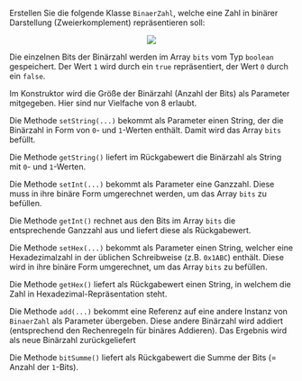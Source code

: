 Erstellen Sie die folgende Klasse `BinaerZahl`, welche eine Zahl in binärer Darstellung (Zweierkomplement) repräsentieren soll:

<p align='center'>
<img src='http://pr-gse.googlecode.com/svn/wiki/uebungen/uml/BinaerZahl.jpg' />
</p>

Die einzelnen Bits der Binärzahl werden im Array `bits` vom Typ `boolean` gespeichert. Der Wert `1` wird durch ein `true` repräsentiert, der Wert `0` durch ein `false`.

Im Konstruktor wird die Größe der Binärzahl (Anzahl der Bits) als Parameter mitgegeben. Hier sind nur Vielfache von 8 erlaubt.

Die Methode `setString(...)` bekommt als Parameter einen String, der die Binärzahl in Form von `0`- und `1`-Werten enthält. Damit wird das Array `bits` befüllt.

Die Methode `getString()` liefert im Rückgabewert die Binärzahl als String mit `0`- und `1`-Werten.

Die Methode `setInt(...)` bekommt als Parameter eine Ganzzahl. Diese muss in ihre binäre Form umgerechnet werden, um das Array `bits` zu befüllen.

Die Methode `getInt()` rechnet aus den Bits im Array `bits` die entsprechende Ganzzahl aus und liefert diese als Rückgabewert.

Die Methode `setHex(...)` bekommt als Parameter einen String, welcher eine Hexadezimalzahl in der üblichen Schreibweise (z.B. `0x1ABC`) enthält. Diese wird in ihre binäre Form umgerechnet, um das Array `bits` zu befüllen.

Die Methode `getHex()` liefert als Rückgabewert einen String, in welchem die Zahl in Hexadezimal-Repräsentation steht.

Die Methode `add(...)` bekommt eine Referenz auf eine andere Instanz von `BinaerZahl` als Parameter übergeben. Diese andere Binärzahl wird addiert (entsprechend den Rechenregeln für binäres Addieren). Das Ergebnis wird als neue Binärzahl zurückgeliefert

Die Methode `bitSumme()` liefert als Rückgabewert die Summe der Bits (= Anzahl der  `1`-Bits).